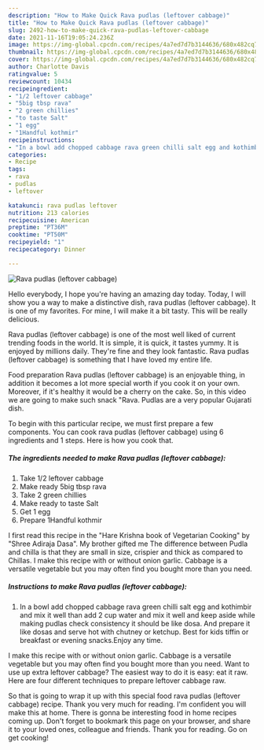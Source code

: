 ```yaml
---
description: "How to Make Quick Rava pudlas (leftover cabbage)"
title: "How to Make Quick Rava pudlas (leftover cabbage)"
slug: 2492-how-to-make-quick-rava-pudlas-leftover-cabbage
date: 2021-11-16T19:05:24.236Z
image: https://img-global.cpcdn.com/recipes/4a7ed7d7b3144636/680x482cq70/rava-pudlas-leftover-cabbage-recipe-main-photo.jpg
thumbnail: https://img-global.cpcdn.com/recipes/4a7ed7d7b3144636/680x482cq70/rava-pudlas-leftover-cabbage-recipe-main-photo.jpg
cover: https://img-global.cpcdn.com/recipes/4a7ed7d7b3144636/680x482cq70/rava-pudlas-leftover-cabbage-recipe-main-photo.jpg
author: Charlotte Davis
ratingvalue: 5
reviewcount: 10434
recipeingredient:
- "1/2 leftover cabbage"
- "5big tbsp rava"
- "2 green chillies"
- "to taste Salt"
- "1 egg"
- "1Handful kothmir"
recipeinstructions:
- "In a bowl add chopped cabbage rava green chilli salt egg and kothimbir and mix it well than add 2 cup water and mix it well and keep aside while making pudlas check consistency it should be like dosa. And prepare it like dosas and serve hot with chutney or ketchup. Best for kids tiffin or breakfast or evening snacks.Enjoy any time."
categories:
- Recipe
tags:
- rava
- pudlas
- leftover

katakunci: rava pudlas leftover 
nutrition: 213 calories
recipecuisine: American
preptime: "PT36M"
cooktime: "PT50M"
recipeyield: "1"
recipecategory: Dinner

---
```



![Rava pudlas (leftover cabbage)](https://img-global.cpcdn.com/recipes/4a7ed7d7b3144636/680x482cq70/rava-pudlas-leftover-cabbage-recipe-main-photo.jpg)

Hello everybody, I hope you're having an amazing day today. Today, I will show you a way to make a distinctive dish, rava pudlas (leftover cabbage). It is one of my favorites. For mine, I will make it a bit tasty. This will be really delicious.

Rava pudlas (leftover cabbage) is one of the most well liked of current trending foods in the world. It is simple, it is quick, it tastes yummy. It is enjoyed by millions daily. They're fine and they look fantastic. Rava pudlas (leftover cabbage) is something that I have loved my entire life.

Food preparation Rava pudlas (leftover cabbage) is an enjoyable thing, in addition it becomes a lot more special worth if you cook it on your own. Moreover, if it's healthy it would be a cherry on the cake. So, in this video we are going to make such snack "Rava. Pudlas are a very popular Gujarati dish.


To begin with this particular recipe, we must first prepare a few components. You can cook rava pudlas (leftover cabbage) using 6 ingredients and 1 steps. Here is how you cook that.

<!--inarticleads1-->

##### The ingredients needed to make Rava pudlas (leftover cabbage):

1. Take 1/2 leftover cabbage
1. Make ready 5big tbsp rava
1. Take 2 green chillies
1. Make ready to taste Salt
1. Get 1 egg
1. Prepare 1Handful kothmir


I first read this recipe in the "Hare Krishna book of Vegetarian Cooking" by "Shree Adiraja Dasa". My brother gifted me The difference between Pudla and chilla is that they are small in size, crispier and thick as compared to Chillas. I make this recipe with or without onion garlic. Cabbage is a versatile vegetable but you may often find you bought more than you need. 

<!--inarticleads2-->

##### Instructions to make Rava pudlas (leftover cabbage):

1. In a bowl add chopped cabbage rava green chilli salt egg and kothimbir and mix it well than add 2 cup water and mix it well and keep aside while making pudlas check consistency it should be like dosa. And prepare it like dosas and serve hot with chutney or ketchup. Best for kids tiffin or breakfast or evening snacks.Enjoy any time.


I make this recipe with or without onion garlic. Cabbage is a versatile vegetable but you may often find you bought more than you need. Want to use up extra leftover cabbage? The easiest way to do it is easy: eat it raw. Here are four different techniques to prepare leftover cabbage raw. 

So that is going to wrap it up with this special food rava pudlas (leftover cabbage) recipe. Thank you very much for reading. I'm confident you will make this at home. There is gonna be interesting food in home recipes coming up. Don't forget to bookmark this page on your browser, and share it to your loved ones, colleague and friends. Thank you for reading. Go on get cooking!

